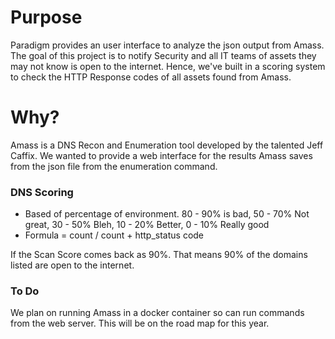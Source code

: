 # Purpose
Paradigm provides an user interface to analyze the json output from Amass.  The goal of this project is to notify Security and all IT teams of assets they may not know is open to the internet.  Hence, we've built in a scoring system to check the HTTP Response codes of all assets found from Amass.  

# Why?
Amass is a DNS Recon and Enumeration tool developed by the talented Jeff Caffix.  We wanted to provide a web interface for the results Amass saves from the json file from the enumeration command.  

### DNS Scoring
* Based of percentage of environment.  80 - 90% is bad, 50 - 70% Not great, 30 - 50% Bleh, 10 - 20% Better, 0 - 10% Really good
* Formula = count / count + http_status code

If the Scan Score comes back as 90%.  That means 90% of the domains listed are open to the internet.

### To Do
We plan on running Amass in a docker container so can run commands from the web server.  This will be on the road map for this year.  




